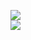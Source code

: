 [![](https://img.shields.io/badge/Made%20With-Github%20Spray-lightgrey.svg?style=for-the-badge&logo=github)](https://github.com/Annihil/github-spray#14059)  
[![](https://i.imgur.com/2DrTn0Z.gif)](https://github.com/Annihil/github-spray)